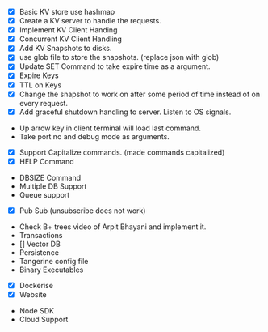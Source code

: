 - [X] Basic KV store use hashmap 
- [X] Create a KV server to handle the requests.
- [X] Implement KV Client Handing
- [X] Concurrent KV Client Handling
- [X] Add KV Snapshots to disks.
- [X] use glob file to store the snapshots.   (replace json with glob)
- [X] Update SET Command to take expire time as a argument.
- [X] Expire Keys
- [X] TTL on Keys
- [X] Change the snapshot to work on after some period of time instead of on every request.
- [X] Add graceful shutdown handling to server. Listen to OS signals.
- Up arrow key in client terminal will load last command.
- Take port no and debug mode as arguments.
- [X] Support Capitalize commands. (made commands capitalized)
- [X] HELP Command
- DBSIZE Command
- Multiple DB Support
- Queue support
- [X] Pub Sub   (unsubscribe does not work)
- Check B+ trees video of Arpit Bhayani and implement it.
- Transactions
- [] Vector DB
- Persistence
- Tangerine config file
- Binary Executables
- [X] Dockerise 
- [X] Website
- Node SDK
- Cloud Support